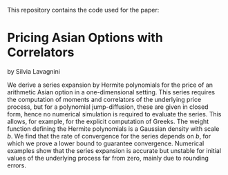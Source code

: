 This repository contains the code used for the paper:

# Pricing Asian Options with Correlators

by Silvia Lavagnini

We derive a series expansion by Hermite polynomials for the price of an 
arithmetic Asian option in a one-dimensional setting. This series requires 
the computation of moments and correlators of the underlying price process, but 
for a polynomial jump-diffusion, these are given in closed form, hence no numerical 
simulation is required to evaluate the series. This allows, for example, for the 
explicit computation of Greeks. The weight function defining the Hermite polynomials 
is a Gaussian density with scale $b$. 
We find that the rate of convergence for the series depends on $b$, for which we 
prove a lower bound to guarantee convergence. Numerical examples show that the 
series expansion is accurate but unstable for initial values of the underlying process 
far from zero, mainly due to rounding errors. 
